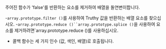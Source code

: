 주어진 함수가 'false'를 반환하는 요소를 제거하여 배열을 돌연변이합니다.

-`array.prototype.filter ()`를 사용하여 Truthy 값을 반환하는 배열 요소를 찾으십시오.
-`array.prototype.reduce ()``array.prototype.splice ()`을 사용하여 요소를 제거하려면`array.prototype.reduce ()를 사용하십시오.
- 콜백 함수는 세 가지 인수 (값, 색인, 배열)로 호출됩니다.
